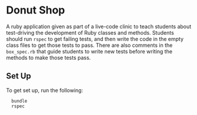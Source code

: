 # Donut Shop

A ruby application given as part of a live-code clinic to teach students about test-driving the development of Ruby classes and methods. Students should run `rspec` to get failing tests, and then write the code in the empty class files to get those tests to pass. There are also comments in the `box_spec.rb` that guide students to write new tests before writing the methods to make those tests pass.

## Set Up

To get set up, run the following: 

```no-highlight
  bundle
  rspec
```
